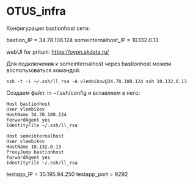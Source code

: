 # OTUS_infra
Конфигурация bastionhost сети:

bastion_IP = 34.78.108.124
someinternalhost_IP = 10.132.0.13

webUI for pritunl: https://ovpn.skdata.ru/

Для подключения к someinternalhost через bastionhost можем воспользоваться командой:
````
ssh -t -i ~/.ssh/ll_rsa -A vlembikov@34.78.108.124 ssh 10.132.0.13
````
Создаем файл: in ~/.ssh/config и вставляем в него:
````
Host bastionhost
User vlembikov
HostName 34.78.108.124
ForwardAgent yes
IdentityFile ~/.ssh/ll_rsa

Host someinternalhost
User vlembikov
HostName 10.132.0.13
ProxyJump bastionhost
ForwardAgent yes
IdentityFile ~/.ssh/ll_rsa
````

testapp_IP = 35.195.94.250
testapp_port = 9292

